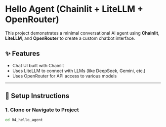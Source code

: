 # Hello Agent (Chainlit + LiteLLM + OpenRouter)

This project demonstrates a minimal conversational AI agent using **Chainlit**, **LiteLLM**, and **OpenRouter** to create a custom chatbot interface.

## ✨ Features

- Chat UI built with Chainlit
- Uses LiteLLM to connect with LLMs (like DeepSeek, Gemini, etc.)
- Uses OpenRouter for API access to various models

---

## 🔧 Setup Instructions

### 1. Clone or Navigate to Project
```bash
cd 04_hello_agent
